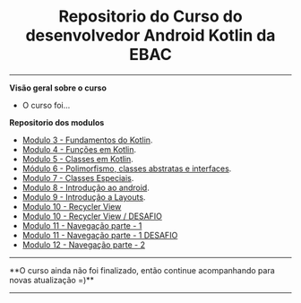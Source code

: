 <h1 align="center"> Repositorio do Curso do desenvolvedor Android Kotlin da EBAC</h1>
<hr/>

**Visão geral sobre o curso**

- O curso foi...

**Repositorio dos modulos**

- <a href="https://github.com/eulucasm/modulo3_ebac" target="_blank">Modulo 3 - Fundamentos do Kotlin</a>.
- <a href="https://github.com/eulucasm/modulo4_ebac" target="_blank">Modulo 4 - Funções em Kotlin</a>.
- <a href="https://github.com/eulucasm/modulo5_ebac" target="_blank">Modulo 5 - Classes em Kotlin</a>.
- <a href="https://github.com/eulucasm/modulo6_ebac" target="_blank">Módulo 6 - Polimorfismo, classes abstratas e interfaces</a>.
- <a href="https://github.com/eulucasm/modulo7_ebac" target="_blank">Modulo 7 - Classes Especiais</a>.
- <a href="https://github.com/eulucasm/modulo8_ebac" target="_blank">Modulo 8 - Introdução ao android</a>.
- <a href="https://github.com/eulucasm/modulo9_ebac" target="_blank">Modulo 9 - Introdução a Layouts</a>.
- <a href="https://github.com/eulucasm/modulo10_ebac" target="_blank">Modulo 10 - Recycler View</a>
- <a href="https://github.com/eulucasm/EBAC_lista_contato_Modulo10" target="_blank">Modulo 10 - Recycler View / DESAFIO</a>
- <a href="https://github.com/eulucasm/modulo11_ebac" target="_blank">Modulo 11 - Navegação parte - 1</a>
- <a href="https://github.com/eulucasm/Ebac_modulo11_desafio" target="_blank">Modulo 11 - Navegação parte - 1 DESAFIO</a>
- <a href="https://github.com/eulucasm/modulo12_ebac" target="_blank">Modulo 12 - Navegação parte - 2</a>





<hr/>
**O curso ainda não foi finalizado, então continue acompanhando para novas atualização =)**
<hr/>
